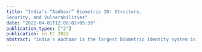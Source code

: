 ```yaml
---
title: "India’s “Aadhaar” Biometric ID: Structure,
Security, and Vulnerabilities"
date: "2022-04-01T12:08:02+05:30"
publication_types: ["2"]
publication: in FC 2022
abstract: "India's Aadhaar is the largest biometric identity system in history, designed to help deliver subsidies, benefits, and services to India's 1.4 billion residents. The Unique Identification Authority of India (UIDAI) is responsible for providing each resident (not each citizen) with a distinct identity--a 12-digit Aadhaar number--using their biometric and demographic details. We provide the first comprehensive description of the Aadhaar infrastructure, collating information across thousands of pages of public documents and releases, as well as direct discussions with Aadhaar developers. Critically, we describe the first known cryptographic issue within the system, and discuss how a workaround prevents it from being exploitable at scale. Further, we categorize and rate various security and privacy limitations and the corresponding threat actors, examine the legitimacy of alleged security breaches, and discuss improvements and mitigation strategies."
---
```


